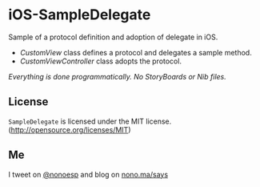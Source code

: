 iOS-SampleDelegate
============================

Sample of a protocol definition and adoption of delegate in iOS.

* *CustomView* class defines a protocol and delegates a sample method.
* *CustomViewController* class adopts the protocol.

*Everything is done programmatically. No StoryBoards or Nib files.*

## License

`SampleDelegate` is licensed under the MIT license. (http://opensource.org/licenses/MIT)

## Me

I tweet on [@nonoesp](http://www.twitter.com/nonoesp) and blog on [nono.ma/says](http://nono.ma/says)
